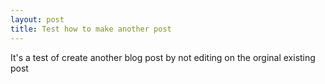 ```yaml
---
layout: post
title: Test how to make another post
---
```



It's a test of create another blog post by not editing on the orginal existing post
